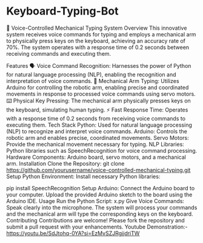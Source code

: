 # Keyboard-Typing-Bot
🤖 Voice-Controlled Mechanical Typing System
Overview
This innovative system receives voice commands for typing and employs a mechanical arm to physically press keys on the keyboard, achieving an accuracy rate of 70%. The system operates with a response time of 0.2 seconds between receiving commands and executing them.

Features
🗣️ Voice Command Recognition: Harnesses the power of Python for natural language processing (NLP), enabling the recognition and interpretation of voice commands.
🦾 Mechanical Arm Typing: Utilizes Arduino for controlling the robotic arm, enabling precise and coordinated movements in response to processed voice commands using servo motors.
⌨️ Physical Key Pressing: The mechanical arm physically presses keys on the keyboard, simulating human typing.
⚡ Fast Response Time: Operates with a response time of 0.2 seconds from receiving voice commands to executing them.
Tech Stack
Python: Used for natural language processing (NLP) to recognize and interpret voice commands.
Arduino: Controls the robotic arm and enables precise, coordinated movements.
Servo Motors: Provide the mechanical movement necessary for typing.
NLP Libraries: Python libraries such as SpeechRecognition for voice command processing.
Hardware Components: Arduino board, servo motors, and a mechanical arm.
Installation
Clone the Repository:
git clone https://github.com/yourusername/voice-controlled-mechanical-typing.git
Setup Python Environment:
Install necessary Python libraries:

pip install SpeechRecognition
Setup Arduino:
Connect the Arduino board to your computer.
Upload the provided Arduino sketch to the board using the Arduino IDE.
Usage
Run the Python Script:
x.py
Give Voice Commands:
Speak clearly into the microphone.
The system will process your commands and the mechanical arm will type the corresponding keys on the keyboard.
Contributing
Contributions are welcome! Please fork the repository and submit a pull request with your enhancements.
Youtube Demonstration:-
https://youtu.be/SdJtohq-0YA?si=EzMvSZJRgjjdriTW

